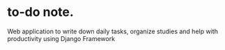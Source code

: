 # to-do note.
Web application to write down daily tasks, organize studies and help with productivity using Django Framework

